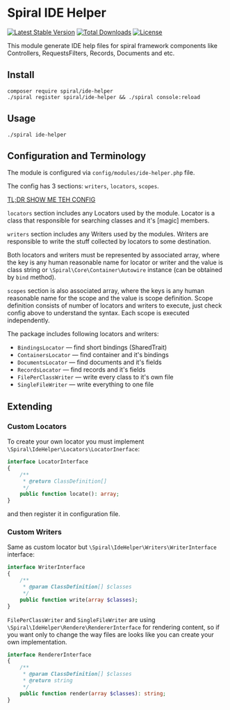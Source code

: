 Spiral IDE Helper
=======================
[![Latest Stable Version](https://poser.pugx.org/spiral/ide-helper/v/stable)](https://packagist.org/packages/spiral/ide-helper) [![Total Downloads](https://poser.pugx.org/spiral/ide-helper/downloads)](https://packagist.org/packages/spiral/ide-helper) [![License](https://poser.pugx.org/spiral/ide-helper/license)](https://packagist.org/packages/spiral/ide-helper)

This module generate IDE help files for spiral framework components like Controllers, 
RequestsFilters, Records, Documents and etc.

## Install

```
composer require spiral/ide-helper
./spiral register spiral/ide-helper && ./spiral console:reload
```

## Usage

```
./spiral ide-helper
```

## Configuration and Terminology

The module is configured via `config/modules/ide-helper.php` file.

The config has 3 sections: `writers`, `locators`, `scopes`.

[TL;DR SHOW ME TEH CONFIG](resources/config.php)

`locators` section includes any Locators used by the module. Locator is a class that responsible for
searching classes and it's [magic] members.
 
`writers` section includes any Writers used by the modules. Writers are responsible to write the
stuff collected by locators to some destination.
 
Both locators and writers must be represented by associated array, where the key is any human 
reasonable name for locator or writer and the value is class string or 
`\Spiral\Core\Container\Autowire` instance (can be obtained by `bind` method). 
 
`scopes` section is also associated array, where the keys is any human reasonable name for the 
scope and the value is scope definition. Scope definition consists of number of locators and 
writers to execute, just check config above to understand the syntax. Each scope is executed
independently.

The package includes following locators and writers:
* `BindingsLocator` &mdash; find short bindings (SharedTrait)
* `ContainersLocator` &mdash; find container and it's bindings
* `DocumentsLocator` &mdash; find documents and it's fields
* `RecordsLocator` &mdash; find records and it's fields
* `FilePerClassWriter` &mdash; write every class to it's own file
* `SingleFileWriter` &mdash; write everything to one file
 
## Extending
 
### Custom Locators
 
To create your own locator you must implement `\Spiral\IdeHelper\Locators\LocatorInerface`:
```php
interface LocatorInterface
{
    /**
     * @return ClassDefinition[]
     */
    public function locate(): array;
}
 ```
and then register it in configuration file.
 
### Custom Writers
 
Same as custom locator but `\Spiral\IdeHelper\Writers\WriterInterface` interface:
```php
interface WriterInterface
{
    /**
     * @param ClassDefinition[] $classes
     */
    public function write(array $classes);
}
```

`FilePerClassWriter` and `SingleFileWriter` are using `\Spiral\IdeHelper\Rendere\RendererInterface`
for rendering content, so if you want only to change the way files are looks like you can create
your own implementation.

```php
interface RendererInterface
{
    /**
     * @param ClassDefinition[] $classes
     * @return string
     */
    public function render(array $classes): string;
}
```
